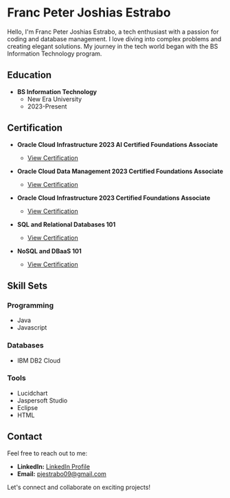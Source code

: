 # Franc Peter Joshias Estrabo

Hello, I'm Franc Peter Joshias Estrabo, a tech enthusiast with a passion for coding and database management. I love diving into complex problems and creating elegant solutions. My journey in the tech world began with the BS Information Technology program.

## Education

- **BS Information Technology**
  - New Era University
  - 2023-Present

## Certification

- **Oracle Cloud Infrastructure 2023 AI Certified Foundations Associate**
  - [View Certification](https://catalog-education.oracle.com/pls/certview/sharebadge?id=F7A34C3224397313CFE794DBFF475D000FB28BB3E187CC8F8B3F35A1EF1D7DA1&fbclid=IwAR2P2AyQ43KqVcZE9EmnZA3h-lwiMZNDxqFtzOFsVpxzNv878lmNXF2Zto4)

- **Oracle Cloud Data Management 2023 Certified Foundations Associate**
  - [View Certification](https://catalogeducation.oracle.com/pls/certview/sharebadge?id=E1834EDAAF6590B598AAFDF40785AF74933F70330BCA6211D5D9BA2331E84FE3&fbclid=IwAR0yVNvzdu6QD7rb8QgCJd83Ql87ZvtmkcVEeA-0kaQHnTKCUE66cdZvdKs)

- **Oracle Cloud Infrastructure 2023 Certified Foundations Associate**
  - [View Certification](https://catalog-education.oracle.com/pls/certview/sharebadge?id=2C040BEE89B4334AEDC3ED83F0CBA051AEE21244106E8DD12EE3F48843667528&fbclid=IwAR2aQ7uSE-COijP5N2MHcD-i5NQ1K6E-X4QiYysKC4l68r4JxnlkjmLRKdo)

- **SQL and Relational Databases 101**
  - [View Certification](https://catalog-education.oracle.com/pls/certview/sharebadge?id=2C040BEE89B4334AEDC3ED83F0CBA051AEE21244106E8DD12EE3F48843667528&fbclid=IwAR2aQ7uSE-COijP5N2MHcD-i5NQ1K6E-X4QiYysKC4l68r4JxnlkjmLRKdo)

- **NoSQL and DBaaS 101**
  - [View Certification]([https://catalog-education.oracle.com/pls/certview/sharebadge?id=2C040BEE89B4334AEDC3ED83F0CBA051AEE21244106E8DD12EE3F48843667528&fbclid=IwAR2aQ7uSE-COijP5N2MHcD-i5NQ1K6E-X4QiYysKC4l68r4JxnlkjmLRKdo](https://courses.cognitiveclass.ai/certificates/e2c3ac36272c40daa1c18a899cd51f41))

## Skill Sets

### Programming

- Java
- Javascript

### Databases

- IBM DB2 Cloud

### Tools

- Lucidchart
- Jaspersoft Studio
- Eclipse
- HTML

## Contact

Feel free to reach out to me:

- **LinkedIn:** [LinkedIn Profile](https://www.linkedin.com/in/pj-estrabo-6389092a3/)
- **Email:** pjestrabo09@gmail.com

Let's connect and collaborate on exciting projects!
